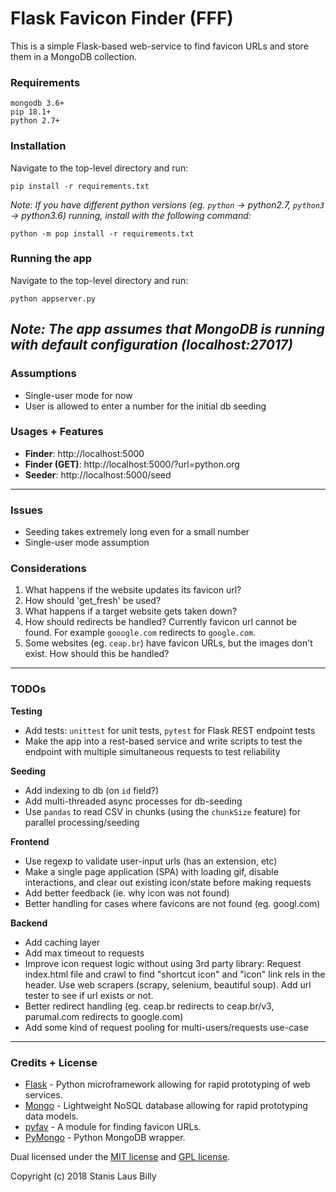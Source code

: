 # **Flask Favicon Finder (FFF)**
This is a simple Flask-based web-service to find favicon URLs and store them in a MongoDB collection.

### **Requirements**
```
mongodb 3.6+
pip 18.1+
python 2.7+
```

### **Installation**
Navigate to the top-level directory and run:
```
pip install -r requirements.txt
```
*Note: If you have different python versions (eg. `python` -> python2.7, `python3` -> python3.6) running, install with the following command:*
```
python -m pop install -r requirements.txt
```

### **Running the app**
Navigate to the top-level directory and run:
```
python appserver.py
```
*Note: The app assumes that MongoDB is running with default configuration (localhost:27017)*
---

### **Assumptions**
- Single-user mode for now
- User is allowed to enter a number for the initial db seeding

### **Usages + Features**

- **Finder**: http://localhost:5000
- **Finder (GET)**: http://localhost:5000/?url=python.org
- **Seeder**: http://localhost:5000/seed

---

### **Issues**
- Seeding takes extremely long even for a small number
- Single-user mode assumption

### **Considerations**
1. What happens if the website updates its favicon url?
2. How should 'get_fresh' be used?
3. What happens if a target website gets taken down?
4. How should redirects be handled? Currently favicon url cannot be found. For example `gooogle.com` redirects to `google.com`.
5. Some websites (eg. `ceap.br`) have favicon URLs, but the images don't exist.  How should this be handled?

---

### **TODOs**

**Testing**
- Add tests: `unittest` for unit tests, `pytest` for Flask REST endpoint tests
- Make the app into a rest-based service and write scripts to test the endpoint with multiple simultaneous requests to test reliability

**Seeding**
- Add indexing to db (on `id` field?)
- Add multi-threaded async processes for db-seeding
- Use `pandas` to read CSV in chunks (using the `chunkSize` feature) for parallel processing/seeding

**Frontend**
- Use regexp to validate user-input urls (has an extension, etc)
- Make a single page application (SPA) with loading gif, disable interactions, and clear out existing icon/state before making requests
- Add better feedback (ie. why icon was not found)
- Better handling for cases where favicons are not found (eg. googl.com)

**Backend**
- Add caching layer
- Add max timeout to requests
- Improve icon request logic without using 3rd party library: Request index.html file and crawl to find "shortcut icon" and "icon" link rels in the header.  Use web scrapers (scrapy, selenium, beautiful soup). Add url tester to see if url exists or not.
- Better redirect handling (eg. ceap.br redirects to ceap.br/v3, parumal.com redirects to google.com)
- Add some kind of request pooling for multi-users/requests use-case

---

### **Credits + License**

- [Flask](http://flask.pocoo.org/) - Python microframework allowing for rapid prototyping of web services.
- [Mongo](https://www.mongodb.com/) - Lightweight NoSQL database allowing for rapid prototyping data models.
- [pyfav](https://github.com/phillipsm/pyfav) - A module for finding favicon URLs.
- [PyMongo](https://api.mongodb.com/python/current/) - Python MongoDB wrapper.

Dual licensed under the [MIT license](https://opensource.org/licenses/MIT)  and [GPL license](http://www.gnu.org/licenses/gpl-3.0.html).

Copyright (c) 2018 Stanis Laus Billy